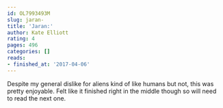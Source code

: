 ```yaml
---
id: OL7993493M
slug: jaran-
title: 'Jaran:'
author: Kate Elliott
rating: 4
pages: 496
categories: []
reads:
- finished_at: '2017-04-06'
---
```

Despite my general dislike for aliens kind of like humans but not, this was pretty enjoyable. Felt like it finished right in the middle though so will need to read the next one.
